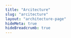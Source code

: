 ```yaml
---
title: "Arcitecture"
slug: "arcitecture"       
layout: "architecture-page"
hideMeta: true
hideBreadcrumb: true
---
```

